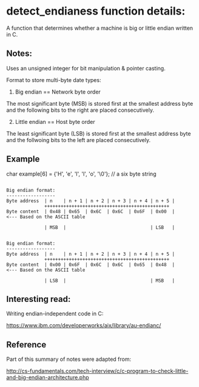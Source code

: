 # detect_endianess function details:
A function that determines whether a machine is big or little endian written in C. 

## Notes:

Uses an unsigned integer for bit manipulation & pointer casting.


Format to store multi-byte date types:


1. Big endian == Network byte order  

The most significant byte (MSB) is stored first at the smallest address byte and the following bits to the right are placed consecutively.

2. Little endian == Host byte order

The least significant byte (LSB) is stored first at the smallest address byte and the follwoing bits to the left are placed consecutively.


## Example

char example[6] = {'H', 'e', 'l', 'l', 'o', '\0'}; // a six byte string


```

Big endian format:
------------------
Byte address  | n    | n + 1 | n + 2 | n + 3 | n + 4 | n + 5 |
              ++++++++++++++++++++++++++++++++++++++++++++++
Byte content  | 0x48 | 0x65  | 0x6C  | 0x6C  | 0x6F  | 0x00  |        <--- Based on the ASCII table

			  | MSB  |                               | LSB   |


Big endian format:
------------------
Byte address  | n    | n + 1 | n + 2 | n + 3 | n + 4 | n + 5 |
              ++++++++++++++++++++++++++++++++++++++++++++++
Byte content  | 0x00 | 0x6F  | 0x6C  | 0x6C  | 0x65  | 0x48  |        <--- Based on the ASCII table

			  | LSB  |                               | MSB   |

```

## Interesting read:

Writing endian-independent code in C:

https://www.ibm.com/developerworks/aix/library/au-endianc/

## Reference

Part of this summary of notes were adapted from: 

http://cs-fundamentals.com/tech-interview/c/c-program-to-check-little-and-big-endian-architecture.php




